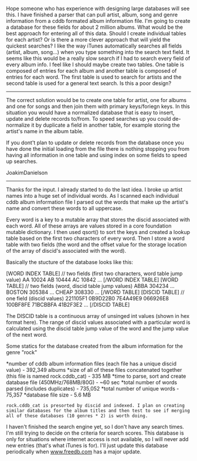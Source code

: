 Hope someone who has experience with designing large databases will see this. I have finished a parser that can pull artist, album, song and genre information from a cddb formated album information file. I'm going to create a database for these fields for about 2 million albums. What would be the best approach for entering all of this data. Should I create individual tables for each artist? Or is there a more clever approach that will yield the quickest searches? I like the way iTunes automatically searches all fields (artist, album, song...) when you type something into the search text field. It seems like this would be a really slow search if I had to search every field of every album info. I feel like I should maybe create two tables. One table is composed of entries for each album and another table is composed of entries for each word. The first table is used to search for artists and the second table is used for a general text search. Is this a poor design?

 ----
The correct solution would be to create one table for artist, one for albums and one for songs and then join them with primary keys/foriegn keys. In this situation you would have a normalized database that is easy to insert, update and delete records to/from. To speed searches up you could de-normalize it by duplicate a field in another table, for example storing the artist's name in the album table.

If you dont't plan to update or delete records from the database once you have done the initial loading from the file there is nothing stopping you from having all information in one table and using index on some fields to speed up searches.

JoakimDanielson

----

Thanks for the input. I already started to do the last idea. I broke up artist names into a huge set of individual words. As I scanned each individual cddb album information file I parsed out the words that make up the artist's name and convert these words to all uppercase.

Every word is a key to a mutable array that stores the discid associated with each word. All of these arrays are values stored in a core foundation mutable dictionary. I then used     qsort() to sort the keys and created a lookup table based on the first two characters of every word. Then I store a word table with two fields (the word and the offset value for the storage location of the array of discid's associated with the word). 

Basically the stucture of the database looks like this:

    
[WORD INDEX TABLE] // two fields (first two characters, word table jump value)
    AA  10024
    AB  10444
    AC  10842
    ...
[/WORD INDEX TABLE]
[WORD TABLE] // two fields (word, discid table jump values)
    ABBA    304234
    ...
    BOSTON  305384
    ...
    CHEAP   308330
    ...
[/WORD TABLE]
[DISCID TABLE] // one field (discid values)
    221105F1
    0B9D22B0
    7E4A49E9
    066926E8
    100BF8FE
    71BCBBFA
    41B2F3E2
    ...
[/DISCID TABLE]


The DISCID table is a continuous array of unsinged int values (shown in hex format here). The range of discid values associated with a particular word is calculated using the discid table jump value of the word and the jump value of the next word. 

Some statics for the database created from the album information for the genre "rock"


*number of cddb album information files (each file has a unique discid value) - 392,349 albums
*size of all of these files concatenated together (this file is named     rock.cddb_cat) - 335 MB
*time to parse, sort and create database file (450MHz/768MB/80G) - ~60 sec 
*total number of words parsed (includes duplicates) - 735,052
*total number of unique words - 75,357
*database file size - 5.6 MB


    rock.cddb_cat is presorted by discid and indexed. I plan on creating similar databases for the album titles and then test to see if merging all of these databases (10 genres * 2) is worth doing. 

I haven't finished the search engine yet, so I don't have any search times. I'm still trying to decide on the criteria for search scores. This database is only for situations where internet access is not available, so I will never add new entries (that's what iTunes is for). I'll just update this database periodically when www.freedb.com has a major update.
